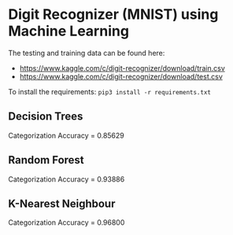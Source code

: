 # Digit Recognizer (MNIST) using Machine Learning

The testing and training data can be found here:
  - https://www.kaggle.com/c/digit-recognizer/download/train.csv
  - https://www.kaggle.com/c/digit-recognizer/download/test.csv

To install the requirements: `pip3 install -r requirements.txt`

## Decision Trees
Categorization Accuracy = 0.85629

## Random Forest
Categorization Accuracy = 0.93886

## K-Nearest Neighbour
Categorization Accuracy = 0.96800
